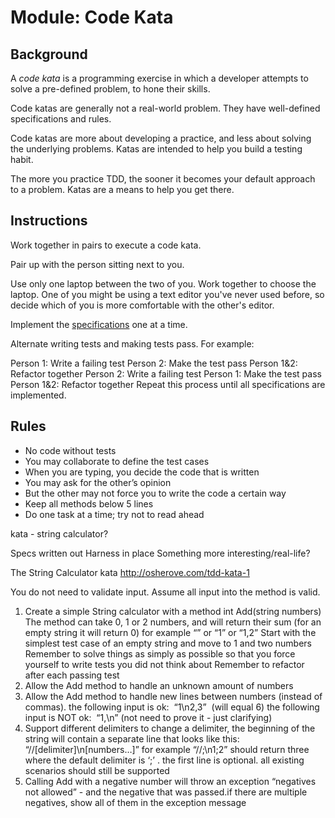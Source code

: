 # Module: Code Kata

## Background

A *code kata* is a programming exercise in which a developer attempts to solve a pre-defined problem, to hone their skills.

Code katas are generally not a real-world problem. They have well-defined specifications and rules. 

Code katas are more about developing a practice, and less about solving the underlying problems. Katas are intended to help you build a testing habit. 

The more you practice TDD, the sooner it becomes your default approach to a problem. Katas are a means to help you get there.

## Instructions

Work together in pairs to execute a code kata.

Pair up with the person sitting next to you.

Use only one laptop between the two of you. Work together to choose the laptop. One of you might be using a text editor you've never used before, so decide which of you is more comfortable with the other's editor.

Implement the [specifications](#specifications) one at a time.

Alternate writing tests and making tests pass. For example:

Person 1: Write a failing test
Person 2: Make the test pass
Person 1&2: Refactor together
Person 2: Write a failing test
Person 1: Make the test pass
Person 1&2: Refactor together
Repeat this process until all specifications are implemented.

## Rules
* No code without tests
* You may collaborate to define the test cases
* When you are typing, you decide the code that is written
* You may ask for the other’s opinion
* But the other may not force you to write the code a certain way
* Keep all methods below 5 lines
* Do one task at a time; try not to read ahead

kata - string calculator?

  Specs written out
  Harness in place
  Something more interesting/real-life?


The String Calculator kata
http://osherove.com/tdd-kata-1

You do not need to validate input. Assume all input into the method is valid.

1. Create a simple String calculator with a method int Add(string numbers)
	The method can take 0, 1 or 2 numbers, and will return their sum (for an empty string it will return 0) for example “” or “1” or “1,2”
	Start with the simplest test case of an empty string and move to 1 and two numbers
	Remember to solve things as simply as possible so that you force yourself to write tests you did not think about
	Remember to refactor after each passing test
2. Allow the Add method to handle an unknown amount of numbers
3. Allow the Add method to handle new lines between numbers (instead of commas).
	the following input is ok:  “1\n2,3”  (will equal 6)
	the following input is NOT ok:  “1,\n” (not need to prove it - just clarifying)
4. Support different delimiters
	to change a delimiter, the beginning of the string will contain a separate line that looks like this:   “//[delimiter]\n[numbers…]” for example “//;\n1;2” should return three where the default delimiter is ‘;’ .
	the first line is optional. all existing scenarios should still be supported
5. Calling Add with a negative number will throw an exception “negatives not allowed” - and the negative that was passed.if there are multiple negatives, show all of them in the exception message
